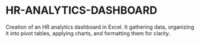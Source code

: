 # HR-ANALYTICS-DASHBOARD
Creation of an HR analytics dashboard in Excel. It  gathering data, organizing it into pivot tables, applying charts, and formatting them for clarity.
